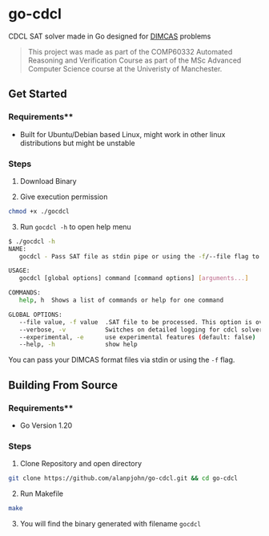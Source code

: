 # go-cdcl
    
CDCL SAT solver made in Go designed for [DIMCAS](http://logic.pdmi.ras.ru/~basolver/dimacs.html) problems

> This project was made as part of the COMP60332 Automated Reasoning and Verification Course as part of the MSc Advanced Computer Science course at the Univeristy of Manchester.

## Get Started


### Requirements**

- Built for Ubuntu/Debian based Linux, might work in other linux distributions but might be unstable

### Steps

1. Download Binary

2. Give execution permission
```bash
chmod +x ./gocdcl
```
3. Run `gocdcl -h` to open help menu
```bash
$ ./gocdcl -h
NAME:
   gocdcl - Pass SAT file as stdin pipe or using the -f/--file flag to run SAT solver

USAGE:
   gocdcl [global options] command [command options] [arguments...]

COMMANDS:
   help, h  Shows a list of commands or help for one command

GLOBAL OPTIONS:
   --file value, -f value  .SAT file to be processed. This option is overridden if input provided by stdin pipe
   --verbose, -v           Switches on detailed logging for cdcl solver (default: false)
   --experimental, -e      use experimental features (default: false)
   --help, -h              show help
```

You can pass your DIMCAS format files via stdin or using the `-f` flag.

## Building From Source

### Requirements**

- Go Version 1.20

### Steps

1. Clone Repository and open directory
```bash
git clone https://github.com/alanpjohn/go-cdcl.git && cd go-cdcl
```

2. Run Makefile
```bash
make
```

3. You will find the binary generated with filename `gocdcl`